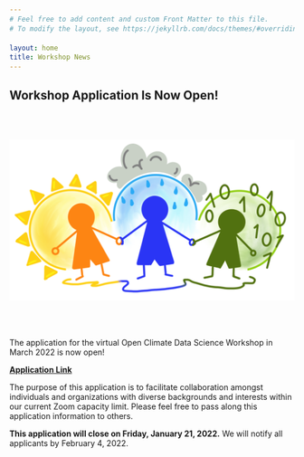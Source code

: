 ```yaml
---
# Feel free to add content and custom Front Matter to this file.
# To modify the layout, see https://jekyllrb.com/docs/themes/#overriding-theme-defaults

layout: home
title: Workshop News
---
```


## Workshop Application Is Now Open!

<br>
<br>

![image](img/ocds_logo_transparent.png)

<br>
<br>

The application for the virtual Open Climate Data Science Workshop in March 2022 is now open!

[**Application Link**](https://forms.gle/W2sDwoBwdajfW2cq5)

The purpose of this application is to facilitate collaboration amongst individuals and organizations with diverse backgrounds and interests within our current Zoom capacity limit. Please feel free to pass along this application information to others.

**This application will close on Friday, January 21, 2022.** We will notify all applicants by February 4, 2022.